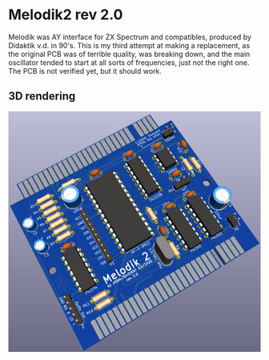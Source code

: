 # Melodik2 rev 2.0

Melodik was AY interface for ZX Spectrum and compatibles, produced by Didaktik v.d. in 90's. This is my third attempt at making a replacement, as the original PCB was of terrible quality, was breaking down, and the main oscillator tended to start at all sorts of frequencies, just not the right one. The PCB is not verified yet, but it should work.

## 3D rendering
![](https://github.com/z00m128/pcb-resources/blob/main/Melodik2/v2.0/Melodik2.png)
